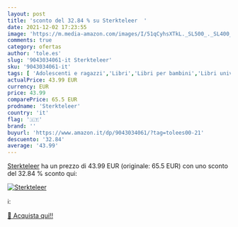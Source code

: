 ```yaml
---
layout: post
title: 'sconto del 32.84 % su Sterkteleer  '
date: 2021-12-02 17:23:55
image: 'https://m.media-amazon.com/images/I/51qCyhsXTkL._SL500_._SL400_.jpg'
comments: true
category: ofertas
author: 'tole.es'
slug: '9043034061-it Sterkteleer'
sku: '9043034061-it'
tags: [ 'Adolescenti e ragazzi','Libri','Libri per bambini','Libri universitari','Testi di formazione e consultazione per bambini','Testi di formazione e consultazione per ragazzi', ]
actualPrice: 43.99 EUR
currency: EUR
price: 43.99
comparePrice: 65.5 EUR
prodname: 'Sterkteleer'
country: 'it'
flag: '🇮🇹'
brand: ''
buyurl: 'https://www.amazon.it/dp/9043034061/?tag=tolees00-21'
descuento: '32.84'
average: '43.99'
---
```


[Sterkteleer](https://www.amazon.it/dp/9043034061/?tag=tolees00-21) ha un prezzo di 43.99 EUR (originale: 65.5 EUR) con uno sconto del 32.84 % sconto qui:

[![Sterkteleer](https://m.media-amazon.com/images/I/51qCyhsXTkL._SL500_._SL400_.jpg)](https://www.amazon.it/dp/9043034061/?tag=tolees00-21)

ℹ️:


[🛒 Acquista qui!!](https://www.amazon.it/dp/9043034061/?tag=tolees00-21)
